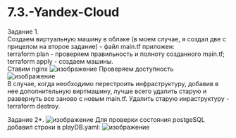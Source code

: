 # 7.3.-Yandex-Cloud  

Задание 1.  
Создаем виртуальную машину в облаке (в моем случае, я создал две с прицелом на второе задание) - файл main.tf приложен:  
terraform plan - проверяем правильность и полноту созданного main.tf;  
terraform apply - создаем машины.  
Ставим nginx
![изображение](https://user-images.githubusercontent.com/118304300/229359669-ccf644c4-4ce0-40a3-b7ea-99666a6f6a6a.png)
Проверяем доступность  
![изображение](https://user-images.githubusercontent.com/118304300/229359716-c2516f0f-0638-4b7d-ba9d-c474b84db884.png)  
В случае, когда необходимо перестроить инфраструктуру, добавив в нее дополнительную виртмашину, лучше всего удалить старую и развернуть все заново с новым main.tf. Удалить старую инраструктуру - terraform destroy.

Задание 2*.
![изображение](https://user-images.githubusercontent.com/118304300/229360506-3b47a9b2-a0dd-44b8-ad3d-0041fc6bbcbd.png)
Для проверки состояния postgeSQL добавил строки в playDB.yaml:
![изображение](https://user-images.githubusercontent.com/118304300/229361534-76c70b96-a0dc-43c1-9c57-f774183e9edb.png)
